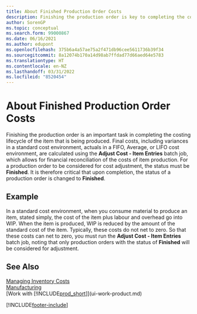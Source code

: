 ```yaml
---
title: About Finished Production Order Costs
description: Finishing the production order is key to completing the costing lifecycle of a production item. Final costs are calculated in Adjust Cost Item Entries batch job.
author: SorenGP
ms.topic: conceptual
ms.search.form: 99000867
ms.date: 06/16/2021
ms.author: edupont
ms.openlocfilehash: 375b6a4a57ae75a2f471db96cee5611736b39f34
ms.sourcegitcommit: 8a12074b170a14d98ab7ffdad77d66aed64e5783
ms.translationtype: HT
ms.contentlocale: en-NZ
ms.lasthandoff: 03/31/2022
ms.locfileid: "8520454"
---
```

# <a name="about-finished-production-order-costs"></a>About Finished Production Order Costs

Finishing the production order is an important task in completing the costing lifecycle of the item that is being produced. Final costs, including variances in a standard cost environment, actuals in a FIFO, Average, or LIFO cost environment, are calculated using the **Adjust Cost - Item Entries** batch job, which allows for financial reconciliation of the costs of item production. For a production order to be considered for cost adjustment, the status must be **Finished**. It is therefore critical that upon completion, the status of a production order is changed to **Finished**.  

## <a name="example"></a>Example

In a standard cost environment, when you consume material to produce an item, stated simply, the cost of the item plus labour and overhead go into WIP. When the item is produced, WIP is reduced by the amount of the standard cost of the item. Typically, these costs do not net to zero. So that these costs can net to zero, you must run the **Adjust Cost - Item Entries** batch job, noting that only production orders with the status of **Finished** will be considered for adjustment.  

## <a name="see-also"></a>See Also

[Managing Inventory Costs](finance-manage-inventory-costs.md)  
[Manufacturing](production-manage-manufacturing.md)  
[Work with [!INCLUDE[prod_short](includes/prod_short.md)]](ui-work-product.md)


[!INCLUDE[footer-include](includes/footer-banner.md)]